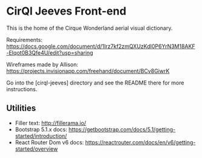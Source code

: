 # CirQl Jeeves Front-end

This is the home of the Cirque Wonderland aerial visual dictionary.

Requirements: https://docs.google.com/document/d/1Irz7kf2zmQXUzKdI0P6YrN3M18AKF-EIqot0B3Qfe4U/edit?usp=sharing

Wireframes made by Allison: https://projects.invisionapp.com/freehand/document/BCv8GiwrK

Go into the [cirql-jeeves] directory and see the README there for more instructions.

## Utilities

* Filler text: http://fillerama.io/
* Bootstrap 5.1.x docs: https://getbootstrap.com/docs/5.1/getting-started/introduction/
* React Router Dom v6 docs: https://reactrouter.com/docs/en/v6/getting-started/overview
